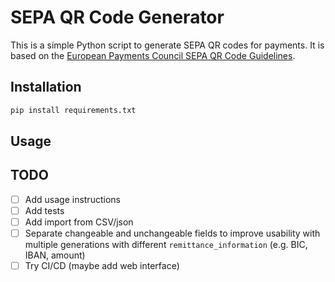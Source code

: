 # SEPA QR Code Generator

This is a simple Python script to generate SEPA QR codes for payments. It is based on the [European Payments Council SEPA QR Code Guidelines](https://www.europeanpaymentscouncil.eu/document-library/guidance-documents/quick-response-code-guidelines-enable-data-capture-initiation).

## Installation

```bash
pip install requirements.txt
```

## Usage

[//]: # (TODO: Add usage instructions)


## TODO

- [ ] Add usage instructions
- [ ] Add tests
- [ ] Add import from CSV/json
- [ ] Separate changeable and unchangeable fields to improve usability with multiple generations with different `remittance_information` (e.g. BIC, IBAN, amount)
- [ ] Try CI/CD (maybe add web interface)
